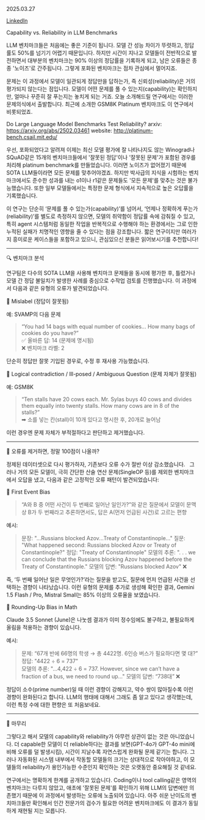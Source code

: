 2025.03.27

[LinkedIn](https://www.linkedin.com/posts/byeongheon-lee-2b83aa222_capability-vs-reliability-in-llm-benchmarks-activity-7311041701396062208-Pb6R?utm_source=share&utm_medium=member_desktop&rcm=ACoAADfxcywBkH2Mi2-YPZm7jSZERa3dQ2_DDEY)

Capability vs. Reliability in LLM Benchmarks

LLM 벤치마크들은 처음에는 좋은 기준이 됩니다. 모델 간 성능 차이가 뚜렷하고, 정답률도 50%를 넘기기 어렵기 때문입니다. 하지만 시간이 지나고 모델들이 전반적으로 발전하면서 대부분의 벤치마크는 90% 이상의 정답률을 기록하게 되고, 남은 오류들은 종종 '노이즈'로 간주됩니다. 그렇게 포화된 벤치마크는 점차 관심에서 멀어지죠.

문제는 이 과정에서 모델이 일관되게 정답만을 답하는가, 즉 신뢰성(reliability)은 거의 평가되지 않는다는 점입니다. 모델이 어떤 문제를 풀 수 있는지(capability)는 확인하지만, 얼마나 꾸준히 잘 푸는지는 놓치게 되는 거죠. 오늘 소개해드릴 연구에서는 이러한 문제의식에서 출발합니다. 최근에 소개한 GSM8K Platinum 벤치마크도 이 연구에서 비롯되었죠. 

Do Large Language Model Benchmarks Test Reliability?
arxiv: https://arxiv.org/abs/2502.03461
website: http://platinum-bench.csail.mit.edu/

우선, 포화되었다고 알려져 이제는 최신 모델 평가에 잘 나타나지도 않는 Winograd나 SQuAD같은 15개의 벤치마크들에서 '잘못된 정답'이나 '잘못된 문제'가 포함된 경우를 처리해 platinum benchmark를 만들었습니다. 이러면 노이즈가 없어졌기 때문에 SOTA LLM들이라면 모든 문제를 맞추어야겠죠. 하지만 박사급의 지식을 시험하는 벤치마크에서도 준수한 성과를 내는 o1이나 r1같은 문제들도 '모든 문제'를 맞추는 것은 불가능했습니다. 또한 일부 모델들에서는 특정한 문제 형식에서 지속적으로 높은 오답률을 기록했습니다. 

이 연구는 단순히 ‘문제를 풀 수 있는가(capability)’를 넘어서, ‘언제나 정확하게 푸는가(reliability)’를 별도로 측정하지 않으면, 모델의 취약함이 정답률 속에 감춰질 수 있고, 특히 agent 시스템처럼 동일한 작업을 반복적으로 수행해야 하는 환경에서는 그로 인한 누적된 실패가 치명적인 영향을 줄 수 있다는 점을 강조합니다. 짧은 연구이지만 여러가지 흥미로운 케이스들을 포함하고 있으니, 관심있으신 분들은 읽어보시기를 추천합니다!

---

🔍 벤치마크 분석

연구팀은 다수의 SOTA LLM을 사용해 벤치마크 문제들을 동시에 평가한 후, 틀렸거나 모델 간 정답 불일치가 발생한 사례를 중심으로 수작업 검토를 진행했습니다. 이 과정에서 다음과 같은 유형의 오류가 발견되었습니다.

🔸 Mislabel (정답이 잘못됨)

예: SVAMP의 다음 문제
> “You had 14 bags with equal number of cookies... How many bags of cookies do you have?”  
> ✅ 올바른 답: 14 (문제에 명시됨)  
> ❌ 벤치마크 라벨: 2

단순히 정답만 잘못 기입된 경우로, 수정 후 재사용 가능했습니다.

🔸 Logical contradiction / Ill-posed / Ambiguous Question (문제 자체가 잘못됨)

예: GSM8K
> “Ten stalls have 20 cows each. Mr. Sylas buys 40 cows and divides them equally into twenty stalls. How many cows are in 8 of the stalls?”  
> ➡ 소를 넣는 칸(stall)이 10개 있다고 명시한 후, 20개로 늘어남   

이런 경우엔 문제 자체가 부적절하다고 판단하고 제거했습니다.

---

🧪 오류를 제거하면, 정말 100점이 나올까?

정제된 데이터셋으로 다시 평가하자, 기존보다 오류 수가 절반 이상 감소했습니다.  
그러나 거의 모든 모델이, 극히 간단한 산술 연산 문제(SingleOP 등)를 제외한 벤치마크에서 오답을 냈고, 다음과 같은 고정적인 오류 패턴이 발견되었습니다:

📌 First Event Bias

> “A와 B 중 어떤 사건이 두 번째로 일어난 일인가?”와 같은 질문에서 모델이 문맥상 B가 두 번째라고 추론하면서도, 답은 A(먼저 언급된 사건)로 고르는 편향

예시:  
> 문장: "...Russians blocked Azov...Treaty of Constantinople..."
> 질문: "What happened second: Russians blocked Azov or Treaty of Constantinople?"
> 정답: "Treaty of Constantinople"
> 모델의 추론: ". . . we can conclude that the Russians blocking Azov happened before the Treaty of
Constantinople."
> 모델의 답변: "Russians blocked Azov" ❌

즉, ‘두 번째 일어난 일은 무엇인가?’라는 질문을 받고도, 질문에 먼저 언급된 사건을 선택하는 경향이 나타났습니다. 이런 유형의 문제를 추가로 생성해 확인한 결과, Gemini 1.5 Flash / Pro, Mistral Small는 85% 이상의 오류율을 보였습니다.

📌 Rounding-Up Bias in Math

Claude 3.5 Sonnet (June)은 나눗셈 결과가 이미 정수임에도 불구하고, 불필요하게 올림을 적용하는 경향이 있습니다.  

예시:
> 문제: “67개 반에 66명의 학생 → 총 4422명. 6인승 버스가 필요하다면 몇 대?”  
> 정답: "4422 ÷ 6 = 737"  
> 모델의 추론: "...4,422 ÷ 6 = 737. However, since we can’t have a fraction of a bus, we need to round up..."
> 모델의 답변: “738대” ❌

정답이 소수(prime number)일 때 이런 경향이 강해지고, 약수 쌍이 많아질수록 이런 경향이 완화된다고 합니다. LLM의 행태에 대해서 그래도 좀 알고 있다고 생각했는데, 이런 특정 수에 대한 편향은 또 처음보네요.

---

📎 마무리

그렇다고 해서 모델의 capability와 reliability가 아무런 상관이 없는 것은 아니었습니다. 더 capable한 모델이 더 reliable하다는 결과를 보면(GPT-4o가 GPT-4o mini에 비해 오류를 덜 발생시킴), 시간이 지날수록 자연스럽게 완화될 문제 같기는 합니다. 그러나 자동화된 시스템 내부에서 작동할 모델들의 크기는 상대적으로 작아야하고, 이 모델들의 reliability가 용인가능한 수준인지 확인하는 것은 오랫동안 중요해질 것 같네요.

연구에서는 명확하게 한계를 공개하고 있습니다. Coding이나 tool calling같은 영역의 벤치마크는 다루지 않았고, 애초에 '잘못된 문제'를 확인하기 위해 LLM의 답변에만 의존했기 때문에 이 과정에서 발생하는 오류에 노출되어 있습니다. 아주 쉬운 난이도의 벤치마크들만 확인해서 인간 전문가의 검수가 필요한 어려운 벤치마크에도 이 결과가 동일하게 재현될 지는 모릅니다. 
